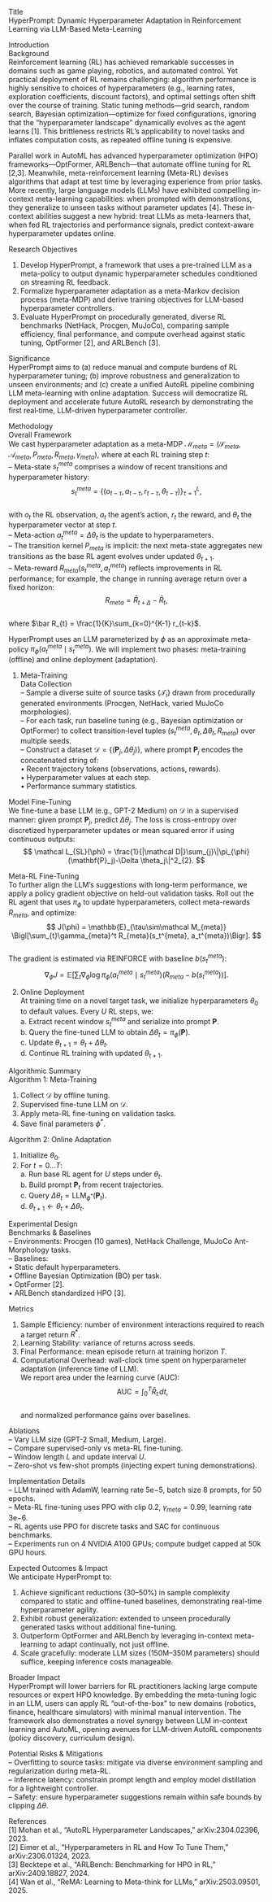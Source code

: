 Title  
HyperPrompt: Dynamic Hyperparameter Adaptation in Reinforcement Learning via LLM-Based Meta-Learning  

Introduction  
Background  
Reinforcement learning (RL) has achieved remarkable successes in domains such as game playing, robotics, and automated control. Yet practical deployment of RL remains challenging: algorithm performance is highly sensitive to choices of hyperparameters (e.g., learning rates, exploration coefficients, discount factors), and optimal settings often shift over the course of training. Static tuning methods—grid search, random search, Bayesian optimization—optimize for fixed configurations, ignoring that the “hyperparameter landscape” dynamically evolves as the agent learns [1]. This brittleness restricts RL’s applicability to novel tasks and inflates computation costs, as repeated offline tuning is expensive.

Parallel work in AutoML has advanced hyperparameter optimization (HPO) frameworks—OptFormer, ARLBench—that automate offline tuning for RL [2,3]. Meanwhile, meta-reinforcement learning (Meta-RL) devises algorithms that adapt at test time by leveraging experience from prior tasks. More recently, large language models (LLMs) have exhibited compelling in-context meta-learning capabilities: when prompted with demonstrations, they generalize to unseen tasks without parameter updates [4]. These in-context abilities suggest a new hybrid: treat LLMs as meta-learners that, when fed RL trajectories and performance signals, predict context-aware hyperparameter updates online.

Research Objectives  
1. Develop HyperPrompt, a framework that uses a pre-trained LLM as a meta-policy to output dynamic hyperparameter schedules conditioned on streaming RL feedback.  
2. Formalize hyperparameter adaptation as a meta-Markov decision process (meta-MDP) and derive training objectives for LLM-based hyperparameter controllers.  
3. Evaluate HyperPrompt on procedurally generated, diverse RL benchmarks (NetHack, Procgen, MuJoCo), comparing sample efficiency, final performance, and compute overhead against static tuning, OptFormer [2], and ARLBench [3].  

Significance  
HyperPrompt aims to (a) reduce manual and compute burdens of RL hyperparameter tuning; (b) improve robustness and generalization to unseen environments; and (c) create a unified AutoRL pipeline combining LLM meta-learning with online adaptation. Success will democratize RL deployment and accelerate future AutoRL research by demonstrating the first real‐time, LLM-driven hyperparameter controller.  

Methodology  
Overall Framework  
We cast hyperparameter adaptation as a meta-MDP $\mathcal{M}_{meta} = (\mathcal{S}_{meta}, \mathcal{A}_{meta}, P_{meta}, R_{meta}, \gamma_{meta})$, where at each RL training step $t$:  
– Meta-state $s_t^{meta}$ comprises a window of recent transitions and hyperparameter history:  
$$
s_t^{meta} = \{(o_{t-\tau}, a_{t-\tau}, r_{t-\tau}, \theta_{t-\tau})\}_{\tau=1}^{L},
$$  
with $o_t$ the RL observation, $a_t$ the agent’s action, $r_t$ the reward, and $\theta_t$ the hyperparameter vector at step $t$.  
– Meta-action $a_t^{meta} = \Delta \theta_t$ is the update to hyperparameters.  
– The transition kernel $P_{meta}$ is implicit: the next meta-state aggregates new transitions as the base RL agent evolves under updated $\theta_{t+1}$.  
– Meta-reward $R_{meta}(s_t^{meta}, a_t^{meta})$ reflects improvements in RL performance; for example, the change in running average return over a fixed horizon:  
$$
R_{meta} = \bar R_{t+\Delta} - \bar R_{t},
$$  
where $\bar R_{t} = \frac{1}{K}\sum_{k=0}^{K-1} r_{t-k}$.  

HyperPrompt uses an LLM parameterized by $\phi$ as an approximate meta-policy $\pi_{\phi}(a_t^{meta}\mid s_t^{meta})$. We will implement two phases: meta-training (offline) and online deployment (adaptation).

1. Meta-Training  
Data Collection  
– Sample a diverse suite of source tasks $\{\mathcal{T}_i\}$ drawn from procedurally generated environments (Procgen, NetHack, varied MuJoCo morphologies).  
– For each task, run baseline tuning (e.g., Bayesian optimization or OptFormer) to collect transition‐level tuples $(s_t^{meta}, \theta_t, \Delta \theta_t, R_{meta})$ over multiple seeds.  
– Construct a dataset $\mathcal D = \{(\mathbf{P}_j, \Delta \theta_j)\}$, where prompt $\mathbf{P}_j$ encodes the concatenated string of:  
   • Recent trajectory tokens (observations, actions, rewards).  
   • Hyperparameter values at each step.  
   • Performance summary statistics.  

Model Fine-Tuning  
We fine-tune a base LLM (e.g., GPT-2 Medium) on $\mathcal D$ in a supervised manner: given prompt $\mathbf{P}_j$, predict $\Delta \theta_j$. The loss is cross-entropy over discretized hyperparameter updates or mean squared error if using continuous outputs:  
$$
\mathcal L_{SL}(\phi) = \frac{1}{|\mathcal D|}\sum_{j}\|\pi_{\phi}(\mathbf{P}_j)-\Delta \theta_j\|^2_{2}.
$$  

Meta-RL Fine-Tuning  
To further align the LLM’s suggestions with long-term performance, we apply a policy gradient objective on held-out validation tasks. Roll out the RL agent that uses $\pi_{\phi}$ to update hyperparameters, collect meta-rewards $R_{meta}$, and optimize:  
$$
J(\phi) = \mathbb{E}_{\tau\sim\mathcal M_{meta}} \Bigl[\sum_{t}\gamma_{meta}^t R_{meta}(s_t^{meta}, a_t^{meta})\Bigr].
$$  
The gradient is estimated via REINFORCE with baseline $b(s_t^{meta})$:  
$$
\nabla_{\phi}J = \mathbb{E}\bigl[\sum_{t}\nabla_{\phi}\log\pi_{\phi}(a_t^{meta}\mid s_t^{meta})\bigl(R_{meta} - b(s_t^{meta})\bigr)\bigr].
$$  

2. Online Deployment  
At training time on a novel target task, we initialize hyperparameters $\theta_0$ to default values. Every $U$ RL steps, we:  
a. Extract recent window $s_t^{meta}$ and serialize into prompt $\mathbf{P}$.  
b. Query the fine-tuned LLM to obtain $\Delta\theta_t = \pi_{\phi}(\mathbf{P})$.  
c. Update $\theta_{t+1} = \theta_t + \Delta \theta_t$.  
d. Continue RL training with updated $\theta_{t+1}$.  

Algorithmic Summary  
Algorithm 1: Meta-Training  
1. Collect $\mathcal D$ by offline tuning.  
2. Supervised fine-tune LLM on $\mathcal D$.  
3. Apply meta-RL fine-tuning on validation tasks.  
4. Save final parameters $\phi^*$.  

Algorithm 2: Online Adaptation  
1. Initialize $\theta_0$.  
2. For $t=0\ldots T$:  
   a. Run base RL agent for $U$ steps under $\theta_t$.  
   b. Build prompt $\mathbf{P}_t$ from recent trajectories.  
   c. Query $\Delta \theta_t = \mathrm{LLM}_{\phi^*}(\mathbf{P}_t)$.  
   d. $\theta_{t+1}\leftarrow \theta_t+\Delta\theta_t$.  

Experimental Design  
Benchmarks & Baselines  
– Environments: Procgen (10 games), NetHack Challenge, MuJoCo Ant-Morphology tasks.  
– Baselines:  
   • Static default hyperparameters.  
   • Offline Bayesian Optimization (BO) per task.  
   • OptFormer [2].  
   • ARLBench standardized HPO [3].  

Metrics  
1. Sample Efficiency: number of environment interactions required to reach a target return $R^*$.  
2. Learning Stability: variance of returns across seeds.  
3. Final Performance: mean episode return at training horizon $T$.  
4. Computational Overhead: wall-clock time spent on hyperparameter adaptation (inference time of LLM).  
We report area under the learning curve (AUC):  
$$
\mathrm{AUC} = \int_{0}^{T}\bar R_t\,dt,
$$  
and normalized performance gains over baselines.

Ablations  
– Vary LLM size (GPT-2 Small, Medium, Large).  
– Compare supervised-only vs meta-RL fine-tuning.  
– Window length $L$ and update interval $U$.  
– Zero-shot vs few-shot prompts (injecting expert tuning demonstrations).  

Implementation Details  
– LLM trained with AdamW, learning rate $5\mathrm{e}{-5}$, batch size 8 prompts, for 50 epochs.  
– Meta-RL fine-tuning uses PPO with clip 0.2, $\gamma_{meta}=0.99$, learning rate $3\mathrm{e}{-6}$.  
– RL agents use PPO for discrete tasks and SAC for continuous benchmarks.  
– Experiments run on 4 NVIDIA A100 GPUs; compute budget capped at 50k GPU hours.  

Expected Outcomes & Impact  
We anticipate HyperPrompt to:  
1. Achieve significant reductions (30–50%) in sample complexity compared to static and offline-tuned baselines, demonstrating real-time hyperparameter agility.  
2. Exhibit robust generalization: extended to unseen procedurally generated tasks without additional fine-tuning.  
3. Outperform OptFormer and ARLBench by leveraging in-context meta-learning to adapt continually, not just offline.  
4. Scale gracefully: moderate LLM sizes (150M–350M parameters) should suffice, keeping inference costs manageable.

Broader Impact  
HyperPrompt will lower barriers for RL practitioners lacking large compute resources or expert HPO knowledge. By embedding the meta-tuning logic in an LLM, users can apply RL “out-of-the-box” to new domains (robotics, finance, healthcare simulators) with minimal manual intervention. The framework also demonstrates a novel synergy between LLM in-context learning and AutoML, opening avenues for LLM-driven AutoRL components (policy discovery, curriculum design).  

Potential Risks & Mitigations  
– Overfitting to source tasks: mitigate via diverse environment sampling and regularization during meta-RL.  
– Inference latency: constrain prompt length and employ model distillation for a lightweight controller.  
– Safety: ensure hyperparameter suggestions remain within safe bounds by clipping $\Delta\theta$.  

References  
[1] Mohan et al., “AutoRL Hyperparameter Landscapes,” arXiv:2304.02396, 2023.  
[2] Eimer et al., “Hyperparameters in RL and How To Tune Them,” arXiv:2306.01324, 2023.  
[3] Becktepe et al., “ARLBench: Benchmarking for HPO in RL,” arXiv:2409.18827, 2024.  
[4] Wan et al., “ReMA: Learning to Meta-think for LLMs,” arXiv:2503.09501, 2025.